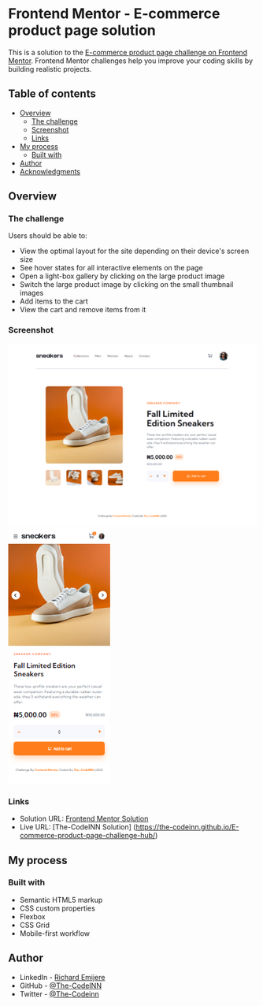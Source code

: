 # Frontend Mentor - E-commerce product page solution

This is a solution to the [E-commerce product page challenge on Frontend Mentor](https://www.frontendmentor.io/challenges/ecommerce-product-page-UPsZ9MJp6). Frontend Mentor challenges help you improve your coding skills by building realistic projects.

## Table of contents

- [Overview](#overview)
  - [The challenge](#the-challenge)
  - [Screenshot](#screenshot)
  - [Links](#links)
- [My process](#my-process)
  - [Built with](#built-with)
- [Author](#author)
- [Acknowledgments](#acknowledgments)

## Overview

### The challenge

Users should be able to:

- View the optimal layout for the site depending on their device's screen size
- See hover states for all interactive elements on the page
- Open a light-box gallery by clicking on the large product image
- Switch the large product image by clicking on the small thumbnail images
- Add items to the cart
- View the cart and remove items from it

### Screenshot

![](./screenshot-desktop.png)
![](./screenshot-mobile.png)
### Links

- Solution URL: [Frontend Mentor Solution](https://your-solution-url.com)
- Live URL: [The-CodeINN Solution] (https://the-codeinn.github.io/E-commerce-product-page-challenge-hub/) 

## My process

### Built with

- Semantic HTML5 markup
- CSS custom properties
- Flexbox
- CSS Grid
- Mobile-first workflow

## Author
- LinkedIn - [Richard Emijere](https://www.linkedin.com/in/richard-emijere-84067bb0/)
- GitHub - [@The-CodeINN](https://github.com/The-CodeINN)
- Twitter - [@The-Codeinn](https://twitter.com/The_Codeinn)
